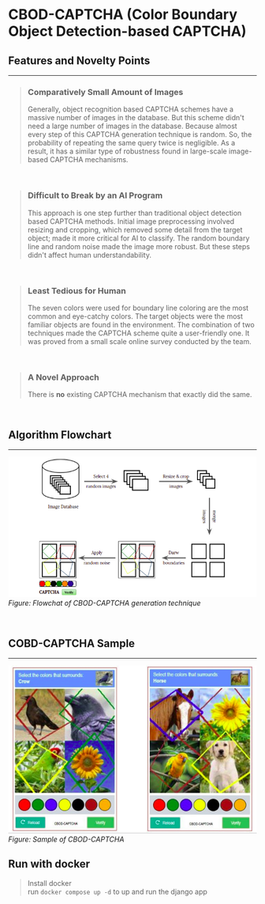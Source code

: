 # CBOD-CAPTCHA (Color Boundary Object Detection-based CAPTCHA)


## Features and Novelty Points
---
> ### Comparatively Small Amount of Images 
> Generally, object recognition based CAPTCHA schemes have a massive number of images in the database. But this scheme didn't need a large number of images in the database. Because almost every step of this CAPTCHA generation technique is random. So, the probability of repeating the same query twice is negligible. As a result, it has a similar type of robustness found in large-scale image-based CAPTCHA mechanisms.  

<br/>

> ### Difficult to Break by an AI Program 
> This approach is one step further than traditional object detection based CAPTCHA methods. Initial image preprocessing involved resizing and cropping, which removed some detail from the target object; made it more critical for AI to classify. The random boundary line and random noise made the image more robust. But these steps didn't affect human understandability.  

<br/>


> ### Least Tedious for Human 
> The seven colors were used for boundary line coloring are the most common and eye-catchy colors. The target objects were the most familiar objects are found in the environment. The combination of two techniques made the CAPTCHA scheme quite a user-friendly one. It was proved from a small scale online survey conducted by the team.  

<br/>


> ### A Novel Approach
> There is **no** existing CAPTCHA mechanism that exactly did the same.  

<br/>


## Algorithm Flowchart
---
![CBOD-FLOWCHART](./documentation/figures/flowchart.png)
<br/>
*Figure: Flowchat of CBOD-CAPTCHA generation technique*

<br/>

## COBD-CAPTCHA Sample
---
![CBOD-Sample](./documentation/figures/sample-cbod-captchas.png)
<br/>
*Figure: Sample of CBOD-CAPTCHA*


## Run with docker
> Install docker \
> run `docker compose up -d` to up and run the django app
